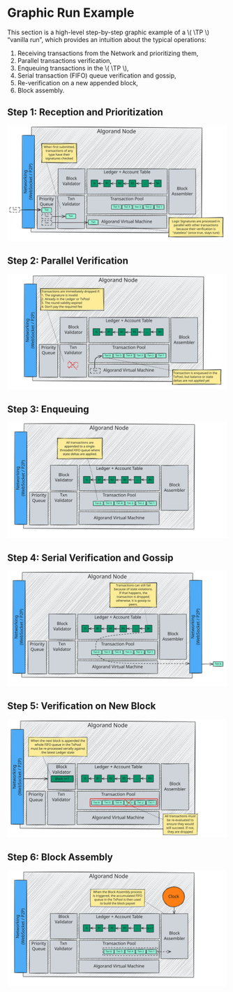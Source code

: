 $$
\newcommand \TP {\mathrm{TxPool}}
$$

# Graphic Run Example

This section is a high-level step-by-step graphic example of a \\( \TP \\) “vanilla
run”, which provides an intuition about the typical operations:

1. Receiving transactions from the Network and prioritizing them,
1. Parallel transactions verification,
1. Enqueuing transactions in the \\( \TP \\),
1. Serial transaction (FIFO) queue verification and gossip,
1. Re-verification on a new appended block,
1. Block assembly.

## Step 1: Reception and Prioritization

![TxPool-1](../images/tx-pool-1.svg "TxPool Step 1: Reception and Prioritization")

## Step 2: Parallel Verification

![TxPool-2](../images/tx-pool-2.svg "TxPool Step 2: Parallel Verification")

## Step 3: Enqueuing

![TxPool-3](../images/tx-pool-3.svg "TxPool Step 3: Enqueuing")

## Step 4: Serial Verification and Gossip

![TxPool-4](../images/tx-pool-4.svg "TxPool Step 4: Serial Verification and Gossip")

## Step 5: Verification on New Block

![TxPool-5](../images/tx-pool-5.svg "TxPool Step 5: Verification on New Block")

## Step 6: Block Assembly

![TxPool-6](../images/tx-pool-6.svg "TxPool Step 6: Block Assembly")